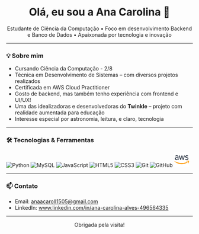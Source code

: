 <h1 align="center">Olá, eu sou a Ana Carolina 👋</h1>

<p align="center">
   Estudante de Ciência da Computação •  Foco em desenvolvimento Backend e Banco de Dados •  Apaixonada por tecnologia e inovação
</p>

---

### 💡 Sobre mim

-  Cursando Ciência da Computação - 2/8
-  Técnica em Desenvolvimento de Sistemas – com diversos projetos realizados  
-  Certificada em AWS Cloud Practitioner 
-  Gosto de backend, mas também tenho experiência com frontend e UI/UX!  
-  Uma das idealizadoras e desenvolvedoras do **Twinkle** – projeto com realidade aumentada para educação  
-  Interesse especial por astronomia, leitura, e claro, tecnologia

---

### 🛠️ Tecnologias & Ferramentas

<p align="left"> <img src="https://cdn.jsdelivr.net/gh/devicons/devicon/icons/python/python-original.svg" height="40" alt="Python" /> <img src="https://cdn.jsdelivr.net/gh/devicons/devicon/icons/mysql/mysql-original.svg" height="40" alt="MySQL" /> <img src="https://cdn.jsdelivr.net/gh/devicons/devicon/icons/javascript/javascript-original.svg" height="40" alt="JavaScript" /> <img src="https://cdn.jsdelivr.net/gh/devicons/devicon/icons/html5/html5-original.svg" height="40" alt="HTML5" /> <img src="https://cdn.jsdelivr.net/gh/devicons/devicon/icons/css3/css3-original.svg" height="40" alt="CSS3" /> <img src="https://cdn.jsdelivr.net/gh/devicons/devicon/icons/git/git-original.svg" height="40" alt="Git" /> <img src="https://cdn.jsdelivr.net/gh/devicons/devicon/icons/github/github-original.svg" height="40" alt="GitHub" /> <img src="https://raw.githubusercontent.com/devicons/devicon/master/icons/amazonwebservices/amazonwebservices-original-wordmark.svg" height="40" alt="AWS" />

---

### 📫 Contato

-  Email: anaacaroll1505@gmail.com
-  LinkedIn: www.linkedin.com/in/ana-carolina-alves-496564335  

---

<p align="center">
  Obrigada pela visita! 
</p>
